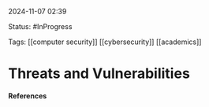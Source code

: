 
2024-11-07 02:39

Status: #InProgress 

Tags: [[computer security]] [[cybersecurity]] [[academics]]

# Threats and Vulnerabilities






#### References
